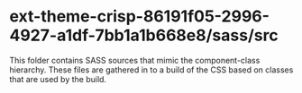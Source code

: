 # ext-theme-crisp-86191f05-2996-4927-a1df-7bb1a1b668e8/sass/src

This folder contains SASS sources that mimic the component-class hierarchy. These files
are gathered in to a build of the CSS based on classes that are used by the build.
